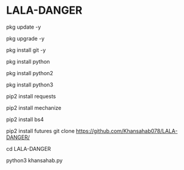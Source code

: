 # LALA-DANGER

pkg update -y

pkg upgrade -y

pkg install git -y

pkg install python

pkg install python2

pkg install python3

pip2 install requests

pip2 install mechanize

pip2 install bs4

pip2 install futures
git clone 
https://github.com/Khansahab078/LALA-DANGER/
 
cd LALA-DANGER 

python3 khansahab.py
